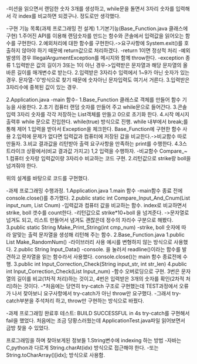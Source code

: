 
-미션을 읽으면서
 랜덤한 숫자 3개를 생성하고, while문을 돌면서 3자리 숫자를 입력해서 각 index를 비교하면 되겠구나. 정도로만 생각했다.

-구현 기능 목록(과제 프로그래밍 전 설계)
1.기본기능(Base_Function.java 클래스에 구현)
    1.주어진 API를 이용해 랜덤숫자를 만드는 함수와 콘솔에서 입력값을 읽어오는 함수를 구현한다.
    2.예외처리에 대한 함수를 구현한다.->요구사항에 System.exit()를 호출하지 않아야 하기 때문에 return값으로 처리하겠다.
        -return 1이면 정상적 처리
        -예외발생의 경우 IllegalArgumentException를 메시지와 함께 throw한다. 
        -exception 종류
            1.입력받은 값의 길이가 3또는 1이 아닌 경우->입력받은 문자열과 해당 문자열의 올바른 길이를 매개변수로 받는다.
            2.입력받은 3자리수 입력에서 1~9가 아닌 숫자가 있는 경우. 문자열-'0'방식으로 찾기 때문에 숫자아닌 문자입력도 여기서 거른다.
            3.입력받은 3자리수에 중복된 값이 있는 경우.

2.Application.java 
    -main 함수-
    1.Base_Function 클래스로 객체를 만들어 함수 기능을 사용한다.
    2.초기 컴퓨터 랜덤 숫자를 만들어 주고 while문으로 들어간다.
    3.콘솔입력 3자리 숫자를 각각 저장하는 List객체를 만들고 0으로 초기화 한다.
    4.시작 메시지 출력후 while 문으로 진입한다. while(true) 방식으로 진행. while 내부에서 break;를 통해 제어
        1.입력을 받아서 Exception을 체크한다. Base_Function에 구현한 함수 사용
        2.입력에 문제가 없다면 입력값과 컴퓨터에 저장된 값을 비교한다.->비교함수 따로 만들자.
        3.비교 결과값을 리턴받아 출력 요구사항을 만족하는 print를 수행한다.
        4.3스트라이크 상황에서(비교 결과값 가지고) 1,2 입력을 수행하자.
    -비교함수 Compare_~
    1.컴퓨터 숫자랑 입력값이랑 3자리수 비교하는 코드 구현.
    2.리턴값으로 strike랑 boll을 넘겨줘야 한다.
    
위의 설계를 바탕으로 코드를 구현했다.


-과제 프로그래밍 수행과정.
    1.Application.java
        1.main 함수
            -main함수 종료 전에 console.close()를 추가했다.
        2.public static int Compare_Input_And_Cnum(List<Integer> input_num, List<Integer> Cnum) 
            -입력값과 컴퓨터 값을 비교하는 함수. index로 비교하면서 strike, boll 갯수를 count한다. 
            -리턴값으로 strike*10+boll 을 넘겨준다. ->문자열로 넘겨도 되고, 리스트 만들어서 념겨도 괜찮은데 정수의 자리수 구분으로 해봤다.
        3.public static String Make_Print_String(int cmp_num)
            -strike, boll 숫자에 따라 알맞는 출력 문자열을 생성해 리턴해 주는 함수.
    2.Base_Function.java
        1.public List<Integer> Make_RandomNum()
            -라이브러리 사용 예시를 변형하지 않는 방식으로 사용했다.
        2.public String Input_Data()
            -console. 을 눌러서 readline()이라는 함수를 발견하고 문자열을 읽는 함수라서 사용했다.
            console.close()는 main 함수 종료전에 수행.
        3.public int Input_Correction_Check(String input_str, int str_len)
        4.public int Input_Correction_Check(List<Integer> Input_num)
            -함수 오버로딩으로 구현. 3번은 문자열의 길이를 비교(1차적 처리)하는 것이고, 4번은 입력받은 3개의 숫자를 확인(2차적 처리)하는 것이다.
            -*처음에는 당연히 try-catch 구조로 구현했는데 TEST과정에서 오류가 나서 찾아보니 요구사항에서 try-catch가 아닌 throw만 요구했다.
            -그래서 try-catch부분을 주석처리 하고, throw만 구현하는 방식으로 바꿨다. 
 
-과제 프로그래밍 완료후 테스트: BUILD SUCCESSFUL in 4s 
    try-catch를 구현해서 fail을 했었다. 처음에는 조금 당황스러웠는데 ApplicationTest.java파일 읽어보면서 금방 찾을 수 있었다.



프로그래밍을 하며 찾아보게된 정보들
1.String변수에 indexing 하는 방법
    -자바는 C,python과 다르게 String.charAt(idx) 방식으로 접근해야 한다.
    -또는 String.toCharArray()[idx]; 방식으로 사용함.